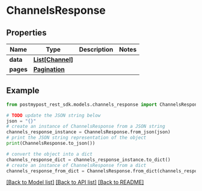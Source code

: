 # ChannelsResponse


## Properties

Name | Type | Description | Notes
------------ | ------------- | ------------- | -------------
**data** | [**List[Channel]**](Channel.md) |  | 
**pages** | [**Pagination**](Pagination.md) |  | 

## Example

```python
from postmypost_rest_sdk.models.channels_response import ChannelsResponse

# TODO update the JSON string below
json = "{}"
# create an instance of ChannelsResponse from a JSON string
channels_response_instance = ChannelsResponse.from_json(json)
# print the JSON string representation of the object
print(ChannelsResponse.to_json())

# convert the object into a dict
channels_response_dict = channels_response_instance.to_dict()
# create an instance of ChannelsResponse from a dict
channels_response_from_dict = ChannelsResponse.from_dict(channels_response_dict)
```
[[Back to Model list]](../README.md#documentation-for-models) [[Back to API list]](../README.md#documentation-for-api-endpoints) [[Back to README]](../README.md)


